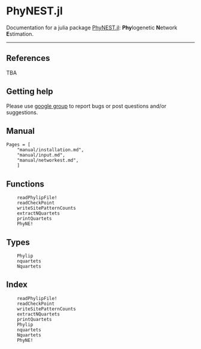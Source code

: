 # PhyNEST.jl

Documentation for a julia package [PhyNEST.jl](https://github.com/sungsik-kong/PhyNEST.jl): **Phy**logenetic **N**etwork **E**stimation.

---

## References
TBA

## Getting help
Please use [google group](https://groups.google.com/g/phyne-users) to report bugs or post questions and/or suggestions.

## Manual
```@contents
Pages = [
    "manual/installation.md",
    "manual/input.md",
    "manual/networkest.md",
    ]
```

## Functions
```@docs
    readPhylipFile!
    readCheckPoint
    writeSitePatternCounts
    extractNQuartets
    printQuartets
    PhyNE!
```
## Types
```@docs
    Phylip
    nquartets
    Nquartets
```

## Index
```@index
    readPhylipFile!
    readCheckPoint
    writeSitePatternCounts
    extractNQuartets
    printQuartets
    Phylip
    nquartets
    Nquartets
    PhyNE!
```
